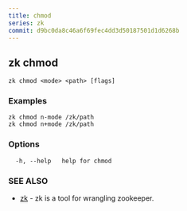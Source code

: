 ```yaml
---
title: chmod
series: zk
commit: d9bc0da8c46a6f69fec4dd3d50187501d1d6268b
---
```

## zk chmod



```
zk chmod <mode> <path> [flags]
```

### Examples

```
zk chmod n-mode /zk/path
zk chmod n+mode /zk/path
```

### Options

```
  -h, --help   help for chmod
```

### SEE ALSO

* [zk](../)	 - zk is a tool for wrangling zookeeper.


